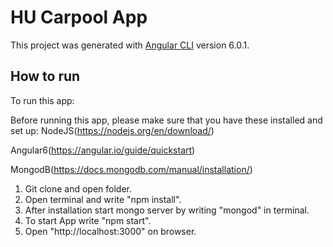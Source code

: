 # HU Carpool App
This project was generated with [Angular CLI](https://github.com/angular/angular-cli) version 6.0.1.

## How to run
To run this app:

Before running this app, please make sure that you have these installed and set up:
NodeJS(https://nodejs.org/en/download/)

Angular6(https://angular.io/guide/quickstart)

MongodB(https://docs.mongodb.com/manual/installation/)


1. Git clone and open folder.
2. Open terminal and write "npm install".
3. After installation start mongo server by writing "mongod" in terminal.
4. To start App write "npm start".
5. Open "http://localhost:3000" on browser.
